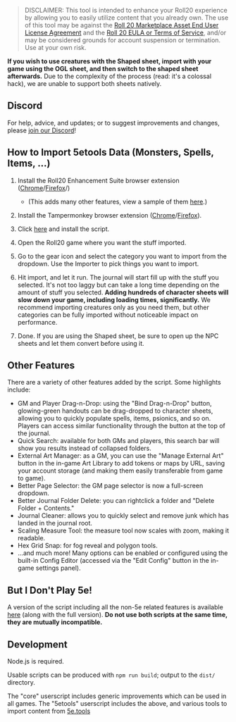> DISCLAIMER: This tool is intended to enhance your Roll20 experience by allowing you to easily utilize content that you already own.
> The use of this tool may be against the [Roll 20 Marketplace Asset End User License Agreement](https://wiki.roll20.net/Marketplace_Asset_EULA) and the [Roll 20 EULA or Terms of Service](https://wiki.roll20.net/Terms_of_Service_and_Privacy_Policy), and/or may be considered grounds for account suspension or termination. Use at your own risk.

**If you wish to use creatures with the Shaped sheet, import with your game using the OGL sheet, and then switch to the shaped sheet afterwards.** Due to the complexity of the process (read: it's a colossal hack), we are unable to support both sheets natively.

## Discord
For help, advice, and updates; or to suggest improvements and changes, please [join our Discord](https://discord.gg/nGvRCDs)!

## How to Import 5etools Data (Monsters, Spells, Items, ...)
1. Install the Roll20 Enhancement Suite browser extension ([Chrome](https://chrome.google.com/webstore/detail/vtt-enhancement-suite/fadcomaehamhdhekodcpiglabcjkepff)/[Firefox](https://addons.mozilla.org/en-US/firefox/addon/roll20-enhancement-suite/)/)

   - (This adds many other features, view a sample of them [here](https://ssstormy.github.io/roll20-enhancement-suite/features.html).)

2. Install the Tampermonkey browser extension ([Chrome](https://chrome.google.com/webstore/detail/tampermonkey/dhdgffkkebhmkfjojejmpbldmpobfkfo?hl=en)/[Firefox](https://addons.mozilla.org/en-GB/firefox/addon/tampermonkey/)).

3. Click [here](https://get.5e.tools/script/betteR20-5etools.user.js) and install the script.

4. Open the Roll20 game where you want the stuff imported.

5. Go to the gear icon and select the category you want to import from the dropdown. Use the Importer to pick things you want to import.

6. Hit import, and let it run. The journal will start fill up with the stuff you selected. It's not too laggy but can take a long time depending on the amount of stuff you selected. **Adding hundreds of character sheets will slow down your game, including loading times, significantly.** We recommend importing creatures only as you need them, but other categories can be fully imported without noticeable impact on performance.

7. Done. If you are using the Shaped sheet, be sure to open up the NPC sheets and let them convert before using it.

## Other Features
There are a variety of other features added by the script. Some highlights include:

- GM and Player Drag-n-Drop: using the "Bind Drag-n-Drop" button, glowing-green handouts can be drag-dropped to character sheets, allowing you to quickly populate spells, items, psionics, and so on. Players can access similar functionality through the button at the top of the journal.
- Quick Search: available for both GMs and players, this search bar will show you results instead of collapsed folders.
- External Art Manager: as a GM, you can use the "Manage External Art" button in the in-game Art Library to add tokens or maps by URL, saving your account storage (and making them easily transferable from game to game).
- Better Page Selector: the GM page selector is now a full-screen dropdown.
- Better Journal Folder Delete: you can rightclick a folder and "Delete Folder + Contents."
- Journal Cleaner: allows you to quickly select and remove junk which has landed in the journal root.
- Scaling Measure Tool: the measure tool now scales with zoom, making it readable.
- Hex Grid Snap: for fog reveal and polygon tools.
- ...and much more! Many options can be enabled or configured using the built-in Config Editor (accessed via the "Edit Config" button in the in-game settings panel).


## But I Don't Play 5e!
A version of the script including all the non-5e related features is available [here](https://get.5e.tools/) (along with the full version). **Do not use both scripts at the same time, they are mutually incompatible.**

## Development
Node.js is required.

Usable scripts can be produced with `npm run build`; output to the `dist/` directory.

The "core" userscript includes generic improvements which can be used in all games.
The "5etools" userscript includes the above, and various tools to import content from [5e.tools](https://5e.tools)
